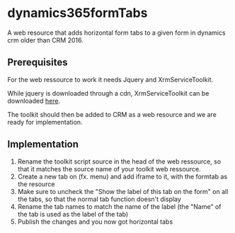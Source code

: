 
# dynamics365formTabs
A web resource that adds horizontal form tabs to a given form in dynamics crm older than CRM 2016.  

<h2>Prerequisites</h2>
<div>
<p>For the web ressource to work it needs Jquery and XrmServiceToolkit.  </p>
<p>While jquery is downloaded through a cdn, XrmServiceToolkit can be downloaded  <a href="https://github.com/XrmServiceToolkit/XrmServiceToolkit">here</a>. </p>
<p>The toolkit should then be added to CRM as a web resource and we are ready for implementation.</p>
</div>
<h2>Implementation</h2>
<div>
<ol>
<li> Rename the toolkit script source in the head of the web ressource, so that it matches the source name of your toolkit web ressource. </li>
<li>Create a new tab on (fx. menu) and add iframe to it, with the formtab as the resource   </li>
<li>Make sure to uncheck the "Show the label of this tab on the form" on all the tabs, so that the normal tab function doesn't display</li>
<li>Rename the tab names to match the name of the label (the "Name" of the tab is used as the label of the tab)</li>
<li>Publish the changes and you now got horizontal tabs</li>
</ol>
</div>

